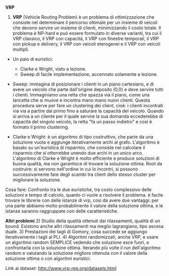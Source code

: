 **VRP**

1) **VRP** (Vehicle Routing Problem) è un problema di ottimizzazione che consiste nel determinare il percorso ottimale per un insieme di veicoli che devono servire un insieme di clienti, minimizzando il costo totale. Il problema è NP-hard e può essere formulato in diverse varianti, tra cui il VRP classico, il VRP con capacità, il VRP con finestre temporali, il VRP con pickup e delivery, il VRP con veicoli eterogenei e il VRP con veicoli multipli.

- Un paio di euristici:
  - Clarke e Wright, visto a lezione.
  - Sweep di facile implementazione, accennato solamente a lezione.
  
- Sweep: immagina di posizionare i clienti in un piano cartesiano, e di avere un veicolo che parte dall'origine deposito (0,0) e deve servire tutti i clienti. Immaginiamo una retta che spazza via il piano, come una lancetta che si muove e incontra mano mano nuovi clienti. 
  Questa procedura serve per fare un clustering dei client, cioè: i clienti incontrati via via a partire dal primo fino a saturare la capacità del veicolo. Quando si arriva a un cliente per il quale servire la sua domanda eccederebbe di capacità del singolo veicolo, la retta "fa un passo indietro" e così è formato il primo clustering. 
- Clarke e Wright: è un algoritmo di tipo costruttivo, che parte da una soluzione vuota e aggiunge iterativamente archi al grafo. L'algoritmo è basato su un'euristica di risparmio, che consiste nel calcolare il risparmio che si otterrebbe unendo due archi in un unico arco. L'algoritmo di Clarke e Wright è molto efficiente e produce soluzioni di buona qualità, ma non garantisce di trovare la soluzione ottima.
  Root da costruire: si servono nell'ordine in cui lo incontri, si possono successivamente fare degli scambi tra client dello stesso cluster per migliorare la soluzione.

Cosa fare: Confronto tra le due euristiche, tra costo complessivo delle soluzioni e tempo di calcolo, quanto ci vuole a risolvere il problema. 
è facile trovare le librerie con delle istanze di vrp, cosi da avere due vantaggi: per una parte abbiamo molto probabilmente il valore della soluzione ottima, e le istanze saranno raggruppate con delle caratteristiche. 

**Altri problemi**
2) Studio della qualità ottenuti dai rilassamenti, qualità di un bound. Esistono anche altri rilassamenti ma meglio lagrangiano, tipo ascesa duale.
3) Prestazioni dei tagli di Gomory, cosa succede se aggiungo iterativamente i tagli al PLI.
4) Algoritmi randomizzati, anche VRP, e usare un algoritmo random SEMPLICE vedendo che soluzione esce fuori, e confrontarla con la soluzione ottima. 
Iterando più volte il run dell'algoritmo random e valutando la soluzione migliore ottenuta con il valore della soluzione ottima o con algoritmi euristici.


Link ai dataset: http://www.vrp-rep.org/datasets.html